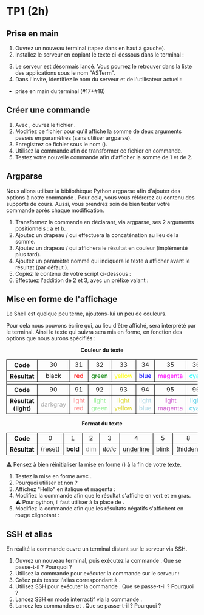 <!DOCTYPE html>
<html lang="fr">
    <head>
        <meta charset="utf8"/>
        <title>TP1 (AdminSys)</title>
        <meta name="color-scheme" content="dark light">
        <meta name="viewport" content="width=device-width, initial-scale=1"/>
        <link   href="/skeleton/tp/index.css"  rel="stylesheet">
        <script  src="/skeleton/tp/index.js"  type="module"     blocking="render" async></script>
    </head>
    <body>
        <main>

# TP1 (2h)

## Prise en main

1. Ouvrez un nouveau terminal (tapez <script type="c-text">Terminal</script> dans <script type="c-text">Activités</script> en haut à gauche).
2. Installez le serveur en copiant le texte ci-dessous dans le terminal :
<script type="c-bash">
/home/scratch/denmigda/public/S2_AdmSys/ASTerm/ASTerm.install
</script>
3. Le serveur est désormais lancé. Vous pourrez le retrouver dans la liste des applications sous le nom "ASTerm".
4. <q-text>Dans l'invite, identifiez le nom du serveur et de l'utilisateur actuel :</q-text>

- prise en main du terminal (#17+#18)

## Créer une commande

1. <q-text>Avec <script type="c-bash">nano</script>, ouvrez le fichier <script type="c-text">skeleton</script>.</q-text>
2. <q-text>Modifiez ce fichier pour qu'il affiche la somme de deux arguments passés en paramètres (sans utiliser argparse).</q-text>
3. Enregistrez ce fichier sous le nom <script type="c-text">add</script> (<script type="c-text">^+X</script>).
4. <q-text>Utilisez la commande <script type="c-text">mkcmd <h>$FILE</h></script> afin de transformer ce fichier en commande.</q-text>
5. <q-text>Testez votre nouvelle commande afin d'afficher la somme de 1 et de 2.</q-text>

## Argparse

Nous allons utiliser la bibliothèque Python argparse afin d'ajouter des options à notre commande <script type="c-bash">add</script>. Pour cela, vous vous référerez au contenu des supports de cours. Aussi, vous prendrez soin de bien tester votre commande après chaque modification.

1. Transformez la commande <script type="c-bash">add</script> en déclarant, via argparse, ses 2 arguments positionnels : a et b.
2. Ajoutez un drapeau <script type="c-bash">-s</script>/<script type="c-bash">--string</script> qui effectuera la concaténation au lieu de la somme.
3. Ajoutez un drapeau <script type="c-bash">-c</script>/<script type="c-bash">--color</script> qui affichera le résultat en couleur (implémenté plus tard).
4. Ajoutez un paramètre nommé <script type="c-bash">--prefix</script> qui indiquera le texte à afficher avant le résultat (par défaut <script type="c-text">Sum: </script>).
5. <q-text>Copiez le contenu de votre script ci-dessous :</q-text>
5. <q-text>Effectuez l'addition de 2 et 3, avec un préfixe valant <script type="c-text">a + b = </script> :</q-text>

## Mise en forme de l'affichage

Le Shell est quelque peu terne, ajoutons-lui un peu de couleurs.

Pour cela nous pouvons écrire <script type="c-shell">\e[<h>$CODE[;...]</h>m</script> qui, au lieu d'être affiché, sera interprété par le terminal. Ainsi le texte qui suivra sera mis en forme, en fonction des options que nous aurons spécifiés :

<style>
  .table_format {


    & td, & th {
      text-align: center;
      border: 1px solid light-dark(black, white);
    }

    & blink {
      animation: blinker 1s linear infinite;
    }

  }

@keyframes blinker {
  50% {
    opacity: 0;
  }
}
</style>

<center><b>Couleur du texte</b></center>

<table class='table_format'>
  <tbody>
    <tr><th>Code</th>
      <td>30</td>
      <td>31</td>
      <td>32</td>
      <td>33</td>
      <td>34</td>
      <td>35</td>
      <td>36</td>
      <td>37</td>
    </tr>
    <tr><th>Résultat</th>
      <td><span style='color:black;background-color:white'>black</span></td>
      <td><span style='color:red'>red</span></td>
      <td><span style='color:green'>green</span></td>
      <td><span style='color:yellow'>yellow</span></td>
      <td><span style='color:blue'>blue</span></td>
      <td><span style='color:magenta'>magenta</span></td>
      <td><span style='color:cyan'>cyan</span></td>
      <td><span style='color:lightgray'>lightgray</span></td>
    </tr><tr>
      <td colspan='9'></td>
    </tr><tr><th>Code</th>
      <td>90</td>
      <td>91</td>
      <td>92</td>
      <td>93</td>
      <td>94</td>
      <td>95</td>
      <td>96</td>
      <td>97</td>
    </tr>
    <tr><th>Résultat (light)</th>
      <td><span style='color:darkgray'>darkgray</span></td>
      <td><span style='color:#FF8787'>light red</span></td>
      <td><span style='color:lightgreen'>light green</span></td>
      <td><span style='color:#DED82C'>light yellow</span></td>
      <td><span style='color:lightblue'>light blue</span></td>
      <td><span style='color:#CC58CC'>light magenta</span></td>
      <td><span style='color:#4CCCE6'>light cyan</span></td>
      <td><span style='color:white;background-color:black'>white</span></td>
    </tr>
  </tbody>
</table>


<center><b>Format du texte</b></center>

<table class='table_format'>
  <tbody>
    <tr><th>Code</th>
      <td>0</td>
      <td>1</td>
      <td>2</td>
      <td>3</td>
      <td>4</td>
      <td>5</td>
      <td>8</td>
      <td>9</td>
    </tr>
    <tr><th>Résultat</th>
      <td>(reset)</td>
      <td><b>bold</b></td>
      <td><span style="opacity:0.5">dim</span></td>
      <td><em>italic</em></td>
      <td><u>underline</u></td>
      <td><blink>blink</blink></td>
      <td>(hidden)</td>
      <td><s>barred</s></td>
    </tr>
  </tbody>
</table>

⚠ Pensez à bien réinitialiser la mise en forme (<script type="c-bash">\e[0m</script>) à la fin de votre texte.

1. Testez la mise en forme avec <script type="c-bash">echo $'\e[1;34mblue\e[0m'</script>.
2. <q-text>Pourquoi utiliser <script type="c-bash">$''</script> et non <script type="c-bash">''</script> ?</q-text>
3. <q-text>Affichez "Hello" en italique et magenta :</q-text>
4. <q-text>Modifiez la commande <script type="c-bash">add</script> afin que le résultat s'affiche en vert et en gras.<br/>⚠ Pour python, il faut utiliser <script type="c-text">\033</script> à la place de <script type="c-text">\e</script>.</q-text>
5. <q-text>Modifiez la commande <script type="c-bash">add</script> afin que les résultats négatifs s'affichent en rouge clignotant :</q-text>

## SSH et alias

En réalité la commande <script type="c-bash">ASTerm</script> ouvre un terminal distant sur le serveur via SSH.

1. <q-text>Ouvrez un nouveau terminal, puis exécutez la commande <script type="c-bash">add</script>. Que se passe-t-il ? Pourquoi ?</q-text>
1. <q-text>Utilisez la commande <script type="c-bash">ssh zeus@ASTerm '<h>$CMD</h>'</script> pour exécuter la commande <script type="c-bash">add</script> sur le serveur :</q-text>
1. <q-text>Créez puis testez l'alias <script type="c-bash">hello</script> correspondant à <script type="c-bash">echo Bonjour</script>.</q-text>
1. <q-text>Utilisez SSH pour exécuter la commande <script type="c-bash">hello</script>. Que se passe-t-il ? Pourquoi ?</q-text>
1. Lancez SSH en mode interractif via la commande <script type="c-bash">ssh zeus@ASTerm</script>.
1. <q-text>Lancez les commandes <script type="c-bash">add</script> et <script type="c-bash">hello</script>. Que se passe-t-il ? Pourquoi ?</q-text>

</main>
    </body>
</html>